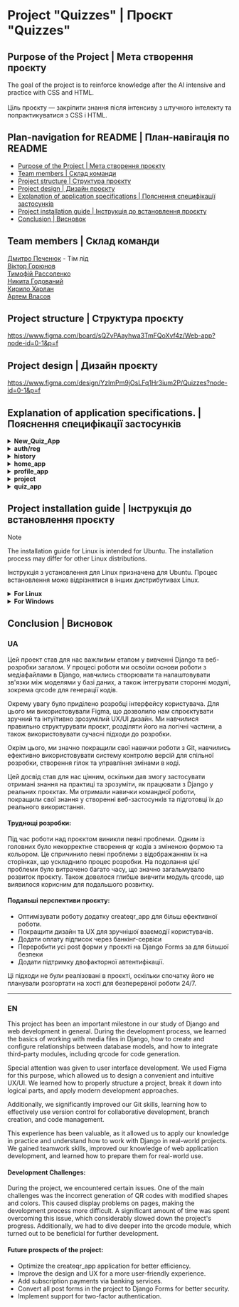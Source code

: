 # Project "Quizzes" | Проєкт "Quizzes"

## __Purpose of the Project__ | __Мета створення проєкту__

The goal of the project is to reinforce knowledge after the AI intensive and practice with CSS and HTML.<br> <br>Ціль проєкту — закріпити знання після інтенсиву з штучного інтелекту та попрактикуватися з CSS і HTML.

## __Plan-navigation for README__ | __План-навігація по README__
* [Purpose of the Project | Мета створення проєкту](#purpose-of-the-project--мета-створення-проєкту)<br>
* [Team members | Склад команди](#team-members--склад-команди)<br>
* [Project structure | Структура проєкту](#project-structure--структура-проєкту)<br>
* [Project design | Дизайн проєкту](#project-design--дизайн-проєкту)<br>
* [Explanation of application specifications | Пояснення специфікації застосунків](#explanation-of-application-specifications--пояснення-специфікації-застосунків)<br>
* [Project installation guide | Інструкція до встановлення проєкту](#project-installation-guide--інструкція-до-встановлення-проєкту)<br>
* [Сonclusion | Висновок](#conclusion--висновок)<br>

## __Team members__ | __Склад команди__
[Дмитро Печенюк](https://github.com/DmitriyPechenyuk0) - Тім лід  
[Віктор Горюнов](https://github.com/iv1teq)  
[Тимофій Рассоленко](https://github.com/TimofeyRas)  
[Никита Годований](https://github.com/Nikita-Hodovanyj)  
[Кирило Харлан](https://github.com/KirillKharlan)   
[Артем Власов](https://github.com/ArtemVlasov2009)  

## __Project structure__ | __Структура проєкту__

https://www.figma.com/board/sQZvPAayhwa3TmFQoXvf4z/Web-app?node-id=0-1&p=f

## __Project design__ | __Дизайн проєкту__

https://www.figma.com/design/YzImPm9jOsLFq1Hr3ium2P/Quizzes?node-id=0-1&p=f

## __Explanation of application specifications.__ | __Пояснення специфікації застосунків__

<details>
  <summary><strong>New_Quiz_App</strong></summary>

  ---
  #### EN
  > __New_Quiz_App__ – application for creating new tests
  ---
  #### UA
  > __New_Quiz_App__ – додаток для створення нових тестів
  ---
</details>

<details>
  <summary><strong>auth/reg</strong></summary>

  ---
  #### EN
  > __auth/reg__ – Application for registration and login to account
  ---
  #### UA
  > __auth/reg__ – Додаток для реєстрації та входу до облікового запису
  ---
</details>

<details>
  <summary><strong>history</strong></summary>

  ---
  #### EN
  > __history__ – application for viewing test history
  ---
  #### UA
  > __history__ – додаток для перегляду історії тестів
  ---

</details>

<details>
  <summary><strong>home_app</strong></summary>

  ---
  #### EN
  > __home_app__ – This app is responsible for displaying and configuring the homepage.
  ---
  #### UA
  > __home_app__ – цей застосунок відповідає за відображення та налаштування головної сторінки.
  ---
</details>

<details>
  <summary><strong>profile_app</strong></summary>

  ---
  #### EN
  > __profile_app__ – This app is responsible for account creation, authentication, and logout. 
  ---
  #### UA
  > __profile_app__ – цей застосунок відповідає за створення акаунта, авторизацію, а також вихід із нього. 
  ---
</details>



<details>
  <summary><strong>project</strong></summary>

  ---
  #### EN
  > __project__ – 
  ---
  #### UA
  > __project__ -
  ---

</details>

<details>
  <summary><strong>quiz_app</strong></summary>

  ---
  #### EN
  > __quiz_app__ – the main application, in which all manipulations with tests are carried out, their creation, modification and configuration
  ---
  #### UA
  > __quiz_app__ – основний додаток, в ньому проводяться всі маніпуляції з тестами їх створення зміна та налаштування
  ---
</details>

## __Project installation guide__ | __Інструкція до встановлення проєкту__

> [!NOTE]
> The installation guide for Linux is intended for Ubuntu. The installation process may differ for other Linux distributions.
> 
> Інструкція з установлення для Linux призначена для Ubuntu. Процес встановлення може відрізнятися в інших дистрибутивах Linux.
<details>
  <summary><strong>For Linux</strong></summary>
  
  #### EN
  
  * **Step 1**: Open terminal

  * **Step 2**: Update the packages 
  ```sh
  sudo apt update
  ```

  * **Step 3**: Install Python 
  ```sh
  sudo apt install python3
  ```  

  * **Step 4**: Install pip (package manager for Python)
  ```sh
  sudo apt install python3-pip
  ```

  * **Step 5**: Install Git
  ```sh
  sudo apt install git
  ```

  * **Step 6**: Install VSCode:
  ```sh
  sudo apt install software-properties-common && sudo add-apt-repository "deb [arch=amd64] https://packages.microsoft.com/repos/vscode stable main" && curl https://packages.microsoft.com/keys/microsoft.asc | gpg --dearmor > /usr/share/keyrings/microsoft-archive-keyring.gpg && sudo apt update && sudo apt install code
  ```

  * **Step 7**: Open Visual Studio Code, select the folder where you want to run the project through the navigation menu `File -> Open Folder`.

  * **Step 8**: Use the shortcut <kbd>Ctrl</kbd> + <kbd>~</kbd> to open the terminal menu and select 'Git Bash'.

  * **Step 9**: Copy the command below into the Git terminal:
  ```sh
  git clone https://github.com/DmitriyPechenyuk0/QRLogic.git
  ```

  * **Step 10**: Create a new Power Shell terminal, then copy and run:
  ```sh
  python3 -m venv QRLogic/venv && cd QRLogic/venv/bin && source activate && cd ../.. && pip3 install -r requirements.txt && python3 QRLogic/manage.py runserver
  ```

---

  #### UA

  * **Крок 1**: Відкрити термінал
  * **Крок 2**: Оновити пакети
  ```sh
  sudo apt update
  ```
  * **Крок 3**: Встановити Python
  ```sh
  sudo apt install python3
  ```  
  * **Крок 4**: Встановити pip (пакетний менеджер у Python)
  ```sh
  sudo apt install python3-pip
  ```
  * **Крок 5**: Встановити Git
  ```sh
  sudo apt install git
  ```
  * **Крок 6**: Встановити VSCode
  ```sh
  sudo apt install software-properties-common && sudo add-apt-repository "deb [arch=amd64] https://packages.microsoft.com/repos/vscode stable main" && curl https://packages.microsoft.com/keys/microsoft.asc | gpg --dearmor > /usr/share/keyrings/microsoft-archive-keyring.gpg && sudo apt update && sudo apt install code
  ```

  * **Крок 7**: Відкрийте Visual Studio Code, виберіть папку, в якій хочете запустити проєкт, через навігаційне меню `File -> Open Folder`.

  * **Крок 8**: Скористайтеся комбінацією клавіш <kbd>Ctrl</kbd> + <kbd>~</kbd>, щоб відкрити меню терміналів, і виберіть "Git Bash".

  * **Крок 9**: Скопіюйте команду у Git-термінал:
  ```sh
  git clone https://github.com/DmitriyPechenyuk0/QRLogic.git
  ```

  * **Крок 10**: Створіть новий термінал Power Shell і виконайте:
  ```sh
  python3 -m venv QRLogic/venv && cd QRLogic/venv/bin && source activate && cd ../.. && pip3 install -r requirements.txt && python3 QRLogic/manage.py runserver
  ```

</details>
<details>
  <summary><strong>For Windows</strong></summary>

  #### EN

  * **Step 1**: Download and install Python: Go to the official website [python.org](https://www.python.org/) and download the latest version of Python for your operating system. Make sure to check the 'Add Python to PATH' option during the installation.

  * **Step 2**: Download and install Git: Go to the official website [git-scm.com](https://git-scm.com/) and download the latest version of Git for your operating system.

  * **Step 3**: Install Visual Studio Code from the official website: [https://code.visualstudio.com/](https://code.visualstudio.com/)

  * **Step 4**: Open Visual Studio Code, select the folder where you want to run the project through the navigation menu `File -> Open Folder`.

  * **Step 5**: Use the shortcut <kbd>Ctrl</kbd> + <kbd>~</kbd> to open the terminal menu and select 'Git Bash'.

  * **Step 6**: Copy the command below into the Git terminal:
    ```sh
    git clone https://github.com/DmitriyPechenyuk0/QRLogic.git
    ```

  * **Step 7**: Create a new Command Prompt terminal, then copy and run:
    ```sh
    python -m venv QRLogic/venv && cd QRLogic/venv/Scripts && activate.bat && cd ../.. && pip install -r requirements.txt && python QRLogic/manage.py runserver
    ```

  ---

  #### UA

  * **Крок 1**: Завантажте та встановіть Python: Перейдіть на офіційний сайт [python.org](https://www.python.org/) і завантажте останню версію Python для вашої операційної системи. Під час встановлення обов’язково відзначте опцію "Add Python to PATH".

  * **Крок 2**: Завантажте та встановіть Git: Перейдіть на офіційний сайт [git-scm.com](https://git-scm.com/) і завантажте останню версію Git для вашої операційної системи.

  * **Крок 3**: Встановіть Visual Studio Code з офіційного сайту: [https://code.visualstudio.com/](https://code.visualstudio.com/)

  * **Крок 4**: Відкрийте Visual Studio Code, виберіть папку, в якій хочете запустити проєкт, через навігаційне меню `File -> Open Folder`.

  * **Крок 5**: Скористайтеся комбінацією клавіш <kbd>Ctrl</kbd> + <kbd>~</kbd>, щоб відкрити меню терміналів, і виберіть "Git Bash".

  * **Крок 6**: Скопіюйте команду у Git-термінал:
    ```sh
    git clone https://github.com/DmitriyPechenyuk0/QRLogic.git
    ```

  * **Крок 7**: Створіть новий термінал Command Prompt і виконайте:
    ```sh
    python -m venv QRLogic/venv && cd QRLogic/venv/Scripts && activate.bat && cd ../.. && pip install -r requirements.txt && python QRLogic/manage.py runserver
    ```
</details>

## __Conclusion__ | __Висновок__

### UA

Цей проект став для нас важливим етапом у вивченні Django та веб-розробки загалом. У процесі роботи ми освоїли основи роботи з медіафайлами в Django, навчились створювати та налаштовувати зв'язки між моделями у базі даних, а також інтегрувати сторонні модулі, зокрема qrcode для генерації кодів.

Окрему увагу було приділено розробці інтерфейсу користувача. Для цього ми використовували Figma, що дозволило нам спроєктувати зручний та інтуїтивно зрозумілий UX/UI дизайн. Ми навчилися правильно структурувати проєкт, розділяти його на логічні частини, а також використовувати сучасні підходи до розробки.

Окрім цього, ми значно покращили свої навички роботи з Git, навчились ефективно використовувати систему контролю версій для спільної розробки, створення гілок та управління змінами в коді.

Цей досвід став для нас цінним, оскільки дав змогу застосувати отримані знання на практиці та зрозуміти, як працювати з Django у реальних проєктах. Ми отримали навички командної роботи, покращили свої знання у створенні веб-застосунків та підготовці їх до реального використання.


#### Труднощі розробки:

Під час роботи над проєктом виникли певні проблеми. Одним із головних було некорректне створення qr кодів з зміненою формою та кольором. Це спричинило певні проблеми з відображанням їх на сторінках, що ускладнило процес розробки. На подолання цієї проблеми було витрачено багато часу, що значно загальмувало розвиток проєкту. Також довелося глибше вивчити модуль qrcode, що виявилося корисним для подальшого розвитку.

#### Подальші перспективи проєкту:
  * Оптимізувати роботу додатку createqr_app для більш ефективної роботи.
  * Покращити дизайн та UX для зручнішої взаємодії користувачів.
  * Додати оплату підписок через банкінг-сервіси
  * Переробити усі post форми у проєкті на Django Forms за для більшої безпеки
  * Додати підтримку двофакторної автентифікації.

  Ці підходи не були реалізовані в проєкті, оскільки спочатку його не планували розгортати на хості для безперервної роботи 24/7.

---

### EN

This project has been an important milestone in our study of Django and web development in general. During the development process, we learned the basics of working with media files in Django, how to create and configure relationships between database models, and how to integrate third-party modules, including qrcode for code generation.

Special attention was given to user interface development. We used Figma for this purpose, which allowed us to design a convenient and intuitive UX/UI. We learned how to properly structure a project, break it down into logical parts, and apply modern development approaches.

Additionally, we significantly improved our Git skills, learning how to effectively use version control for collaborative development, branch creation, and code management.

This experience has been valuable, as it allowed us to apply our knowledge in practice and understand how to work with Django in real-world projects. We gained teamwork skills, improved our knowledge of web application development, and learned how to prepare them for real-world use.

#### Development Challenges:

During the project, we encountered certain issues. One of the main challenges was the incorrect generation of QR codes with modified shapes and colors. This caused display problems on pages, making the development process more difficult. A significant amount of time was spent overcoming this issue, which considerably slowed down the project's progress. Additionally, we had to dive deeper into the qrcode module, which turned out to be beneficial for further development.

#### Future prospects of the project:
  * Optimize the createqr_app application for better efficiency.
  * Improve the design and UX for a more user-friendly experience.
  * Add subscription payments via banking services.
  * Convert all post forms in the project to Django Forms for better security.
  * Implement support for two-factor authentication.
